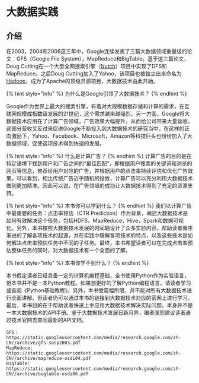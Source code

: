 # 大数据实践

## 介绍

在2003，2004和2006这三年中，Google连续发表了三篇大数据领域重量级的论文：GFS（Google File System），MapReduce和BigTable。基于这三篇论文，Doug Cutting在一个大型全网搜索引擎（[Nutch](http://nutch.apache.org/)）项目中实现了DFS和MapReduce。之后Doug Cutting加入了Yahoo，该项目也被独立出来命名为[Hadoop](https://hadoop.apache.org/)，成为了Apache的顶级开源项目，大数据技术由此开始。

{% hint style="info" %}
为什么是Google引领了大数据技术？
{% endhint %}

Google作为世界上最大的搜索引擎，有着对大规模数据存储和计算的需求，在互联网规模成指数级发展的21世纪，这个需求越来越强烈。另一方面，Google将大数据技术应用在了计算广告领域，广告效果大幅提升，从而给公司带来大量营收，这部分营收又反过来促进Google不断投入到大数据技术的研究当中。在这样的正向激励下，Yahoo、Facebook、Microsoft，Amazon等科技巨头也纷纷加入了大数据领域，促使这项技术得到快速的发展。

{% hint style="info" %}
什么是计算广告？
{% endhint %}
计算广告的目的是在特定语境下找到用户和广告之间的“最佳匹配”，即根据用户搜索的关键词和浏览的网页等信息，推荐给用户对应的广告，并根据用户的点击率持续评估和优化广告效果。可以看到，相比传统广告近乎随机的投放，计算广告可以充分利用大数据技术做到更加精准。因此可以说，在广告领域的成功让大数据技术得到了充足的资源支持。

{% hint style="info" %}
本书你可以学到什么？
{% endhint %}
我们以计算广告中最重要的任务：点击率预估（CTR Prediction）作为背景，阐述大数据技术是如何有效解决这个任务，包括HDFS，MapReduce，Hive，Spark和数据可视化。另外，本书按照大数据技术发展的时间轴设计了众多实验内容，帮助读者循序渐进的了解各项技术的起源，并在实践中理解各项技术的特点，以及这些技术是如何解决点击率预估任务中不同的子任务。最终，本书希望读者可以在完成点击率预估整体任务的同时，对大数据技术有一个全面的了解。

{% hint style="info" %}
本书你学不到什么？
{% endhint %}

本书假定读者已经具备一定的计算机编程基础，全书使用Python作为实验语言，但本书并不是一本Python教程。如果想更好的了解Python编程语言，请读者学习或查阅《Python基础教程》。另外，本书受篇幅所限，并不能对所有大数据技术进行全面讲解。但读者仍可以通过本书的链接到大数据技术对应的官网上进行学习。最后，本书目的在于帮助读者快速上手应用大数据技术解决实际问题，本身并不是一本大数据技术的API手册。鉴于大数据技术发展日新月异，编者强烈建议读者通过技术官网去查阅最新的API文档。




```
GFS：https://static.googleusercontent.com/media/research.google.com/zh-CN//archive/gfs-sosp2003.pdf
MapReduce: https://static.googleusercontent.com/media/research.google.com/zh-CN//archive/mapreduce-osdi04.pdf
BigTable: https://static.googleusercontent.com/media/research.google.com/zh-CN//archive/bigtable-osdi06.pdf
```



